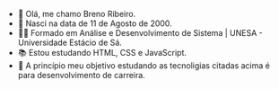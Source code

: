 - 👋 Olá, me chamo Breno Ribeiro.
- 🎂 Nasci na data de 11 de Agosto de 2000.
- 🧑‍🎓 Formado em Análise e Desenvolvimento de Sistema | UNESA - Universidade Estácio de Sá.
- 📚 Estou estudando HTML, CSS e JavaScript.
- 🔭 A princípio meu objetivo estudando as tecnoligias citadas acima é para desenvolvimento de carreira.


<!---
brenordev/brenordev is a ✨ special ✨ repository because its `README.md` (this file) appears on your GitHub profile.
You can click the Preview link to take a look at your changes.
--->
